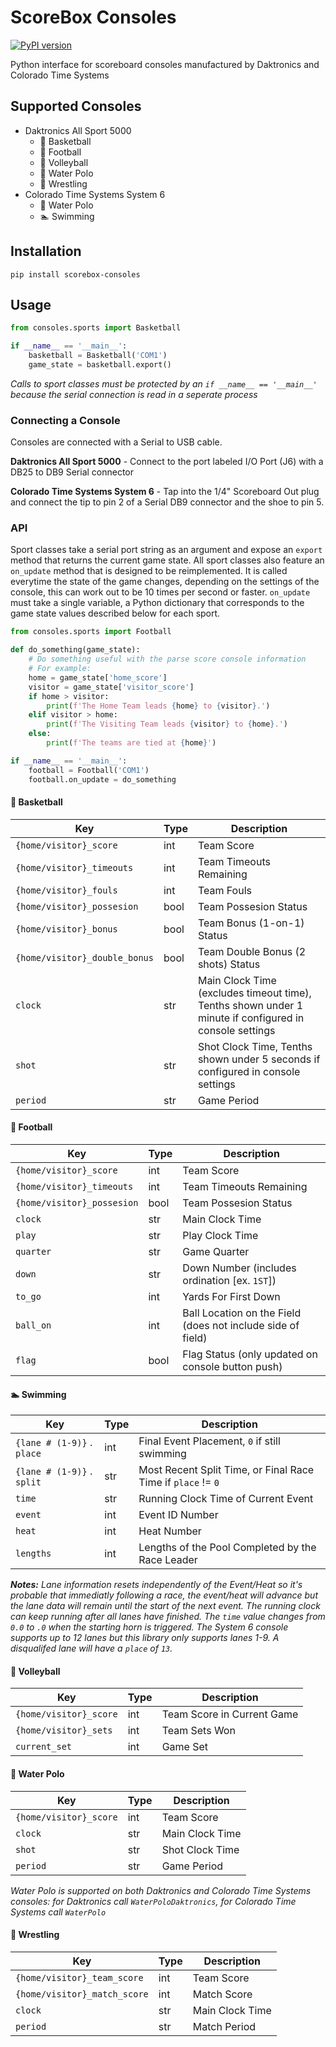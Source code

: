# ScoreBox Consoles
[![PyPI version](https://badge.fury.io/py/scorebox-consoles.svg)](https://badge.fury.io/py/scorebox-consoles)

Python interface for scoreboard consoles manufactured by Daktronics and Colorado Time Systems

## Supported Consoles
- Daktronics All Sport 5000
    - :basketball: Basketball
    - :football: Football
    - :volleyball: Volleyball
    - :water_polo: Water Polo
    - :wrestling: Wrestling
- Colorado Time Systems System 6
    - :water_polo: Water Polo
    - :swimmer: Swimming

## Installation
`pip install scorebox-consoles`

## Usage
```python
from consoles.sports import Basketball

if __name__ == '__main__':
    basketball = Basketball('COM1')
    game_state = basketball.export()
```
*Calls to sport classes must be protected by an `if __name__ == '__main__'` because the serial connection is read in a seperate process*

### Connecting a Console
Consoles are connected with a Serial to USB cable.

**Daktronics All Sport 5000** - Connect to the port labeled I/O Port (J6) with a DB25 to DB9 Serial connector

**Colorado Time Systems System 6** - Tap into the 1/4" Scoreboard Out plug and connect the tip to pin 2 of a Serial DB9 connector and the shoe to pin 5.

### API
Sport classes take a serial port string as an argument and expose an `export` method that returns the current game state.  All sport classes also feature an `on_update` method that is designed to be reimplemented.  It is called everytime the state of the game changes, depending on the settings of the console, this can work out to be 10 times per second or faster.  `on_update` must take a single variable, a Python dictionary that corresponds to the game state values described below for each sport.
```python
from consoles.sports import Football

def do_something(game_state):
    # Do something useful with the parse score console information
    # For example:
    home = game_state['home_score']
    visitor = game_state['visitor_score']
    if home > visitor:
        print(f'The Home Team leads {home} to {visitor}.')
    elif visitor > home:
        print(f'The Visiting Team leads {visitor} to {home}.')
    else:
        print(f'The teams are tied at {home}')

if __name__ == '__main__':
    football = Football('COM1')
    football.on_update = do_something
```

#### :basketball: Basketball
| Key | Type | Description |
| --- | --- | --- |
| `{home/visitor}_score` | int | Team Score |
| `{home/visitor}_timeouts` | int | Team Timeouts Remaining |
| `{home/visitor}_fouls` | int | Team Fouls |
| `{home/visitor}_possesion` | bool | Team Possesion Status |
| `{home/visitor}_bonus` | bool | Team Bonus (1-on-1) Status |
| `{home/visitor}_double_bonus` | bool | Team Double Bonus (2 shots) Status |
| `clock` | str | Main Clock Time (excludes timeout time), Tenths shown under 1 minute if configured in console settings |
| `shot` | str | Shot Clock Time, Tenths shown under 5 seconds if configured in console settings |
| `period` | str | Game Period |

#### :football: Football
| Key | Type | Description |
| --- | --- | --- |
| `{home/visitor}_score` | int | Team Score |
| `{home/visitor}_timeouts` | int | Team Timeouts Remaining |
| `{home/visitor}_possesion` | bool | Team Possesion Status |
| `clock` | str | Main Clock Time |
| `play` | str | Play Clock Time |
| `quarter` | str | Game Quarter |
| `down` | str | Down Number (includes ordination [ex. `1ST`]) |
| `to_go`| int | Yards For First Down |
| `ball_on` | int | Ball Location on the Field (does not include side of field) |
| `flag` | bool | Flag Status (only updated on console button push) |

#### :swimmer: Swimming
| Key | Type | Description |
| --- | --- | --- |
| `{lane # (1-9)}` . `place` | int | Final Event Placement, `0` if still swimming |
|  `{lane # (1-9)}` . `split` | str | Most Recent Split Time, or Final Race Time if `place` != `0` |
| `time` | str | Running Clock Time of Current Event |
| `event` | int | Event ID Number |
| `heat` | int | Heat Number |
| `lengths` | int | Lengths of the Pool Completed by the Race Leader |

*__Notes:__ Lane information resets independently of the Event/Heat so it's probable that immediatly following a race, the event/heat will advance but the lane data will remain until the start of the next event.  The running clock can keep running after all lanes have finished. The `time` value changes from `0.0` to `.0` when the starting horn is triggered.  The System 6 console supports up to 12 lanes but this library only supports lanes 1-9.  A disqualifed lane will have a `place` of `13`.*


#### :volleyball: Volleyball
| Key | Type | Description |
| --- | --- | --- |
| `{home/visitor}_score` | int | Team Score in Current Game |
| `{home/visitor}_sets` | int | Team Sets Won |
| `current_set` | int | Game Set |

#### :water_polo: Water Polo
| Key | Type | Description |
| --- | --- | --- |
| `{home/visitor}_score` | int | Team Score |
| `clock` | str | Main Clock Time |
| `shot` | str | Shot Clock Time |
| `period` | str | Game Period |

*Water Polo is supported on both Daktronics and Colorado Time Systems consoles: for Daktronics call `WaterPoloDaktronics`, for Colorado Time Systems call `WaterPolo`*

#### :wrestling: Wrestling
| Key | Type | Description |
| --- | --- | --- |
| `{home/visitor}_team_score` | int | Team Score |
| `{home/visitor}_match_score` | int | Match Score |
| `clock` | str | Main Clock Time |
| `period` | str | Match Period |
